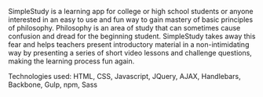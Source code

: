 SimpleStudy is a learning app for college or high school students or anyone interested in an easy to use and fun way to gain mastery of basic principles of philosophy. Philosophy is an area of study that can sometimes cause confusion and dread for the beginning student. SimpleStudy takes away this fear and helps teachers present introductory material in a non-intimidating way by presenting a series of short video lessons and challenge questions, making the learning process fun again. 

Technologies used: HTML, CSS, Javascript, JQuery, AJAX, Handlebars, Backbone, Gulp, npm, Sass
